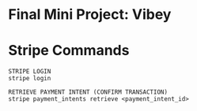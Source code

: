 # Final Mini Project: Vibey


# Stripe Commands
```
STRIPE LOGIN
stripe login

RETRIEVE PAYMENT INTENT (CONFIRM TRANSACTION)
stripe payment_intents retrieve <payment_intent_id>
```